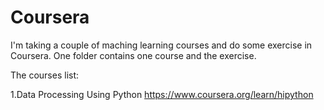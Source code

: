 # Coursera
I'm taking a couple of maching learning courses and do some exercise in Coursera. 
One folder contains one course and the exercise.

The courses list:

1.Data Processing Using Python
https://www.coursera.org/learn/hipython
